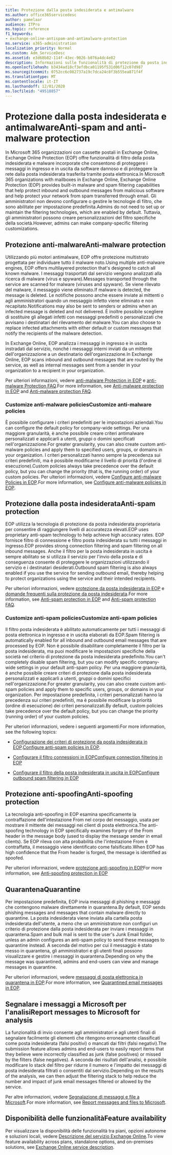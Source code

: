 ```yaml
---
title: Protezione dalla posta indesiderata e antimalware
ms.author: office365servicedesc
author: pamelaar
audience: ITPro
ms.topic: reference
f1_keywords:
- exchange-online-antispam-and-antimalware-protection
ms.service: o365-administration
localization_priority: Normal
ms.custom: Adm_ServiceDesc
ms.assetid: e3d68b82-114f-43ec-9026-b076a4dc4e02
description: Informazioni sulle funzionalità di protezione da posta indesiderata e anti-malware disponibili nelle organizzazioni Microsoft 365 con le cassette postali di Exchange Online.
ms.openlocfilehash: b3434ad18cf3efdbca01195f531d06f12c07d987
ms.sourcegitcommit: 0752cc6c082737a19c7dca24c8f3b555ea871f4f
ms.translationtype: MT
ms.contentlocale: it-IT
ms.lasthandoff: 12/01/2020
ms.locfileid: "49518857"
---
```

# <a name="anti-spam-and-anti-malware-protection"></a><span data-ttu-id="d1432-103">Protezione dalla posta indesiderata e antimalware</span><span class="sxs-lookup"><span data-stu-id="d1432-103">Anti-spam and anti-malware protection</span></span>

<span data-ttu-id="d1432-104">In Microsoft 365 organizzazioni con cassette postali in Exchange Online, Exchange Online Protection (EOP) offre funzionalità di filtro della posta indesiderata e malware incorporate che consentono di proteggere i messaggi in ingresso e in uscita da software dannoso e di proteggere la rete dalla posta indesiderata trasferita tramite posta elettronica.</span><span class="sxs-lookup"><span data-stu-id="d1432-104">In Microsoft 365 organizations with mailboxes in Exchange Online, Exchange Online Protection (EOP) provides built-in malware and spam filtering capabilities that help protect inbound and outbound messages from malicious software and help protect your network from spam transferred through email.</span></span> <span data-ttu-id="d1432-105">Gli amministratori non devono configurare o gestire le tecnologie di filtro, che sono abilitate per impostazione predefinita.</span><span class="sxs-lookup"><span data-stu-id="d1432-105">Admins do not need to set up or maintain the filtering technologies, which are enabled by default.</span></span> <span data-ttu-id="d1432-106">Tuttavia, gli amministratori possono creare personalizzazioni del filtro specifiche della società.</span><span class="sxs-lookup"><span data-stu-id="d1432-106">However, admins can make company-specific filtering customizations.</span></span>

## <a name="anti-malware-protection"></a><span data-ttu-id="d1432-107">Protezione anti-malware</span><span class="sxs-lookup"><span data-stu-id="d1432-107">Anti-malware protection</span></span>

<span data-ttu-id="d1432-108">Utilizzando più motori antimalware, EOP offre protezione multistrato progettata per individuare tutto il malware noto.</span><span class="sxs-lookup"><span data-stu-id="d1432-108">Using multiple anti-malware engines, EOP offers multilayered protection that's designed to catch all known malware.</span></span> <span data-ttu-id="d1432-109">I messaggi trasportati dal servizio vengono analizzati alla ricerca di malware (virus e spyware).</span><span class="sxs-lookup"><span data-stu-id="d1432-109">Messages transported through the service are scanned for malware (viruses and spyware).</span></span> <span data-ttu-id="d1432-110">Se viene rilevato del malware, il messaggio viene eliminato.</span><span class="sxs-lookup"><span data-stu-id="d1432-110">If malware is detected, the message is deleted.</span></span> <span data-ttu-id="d1432-111">Le notifiche possono anche essere inviate ai mittenti o agli amministratori quando un messaggio infetto viene eliminato e non recapitato.</span><span class="sxs-lookup"><span data-stu-id="d1432-111">Notifications may also be sent to senders or admins when an infected message is deleted and not delivered.</span></span> <span data-ttu-id="d1432-112">È inoltre possibile scegliere di sostituire gli allegati infetti con messaggi predefiniti o personalizzati che avvisano i destinatari del rilevamento del malware.</span><span class="sxs-lookup"><span data-stu-id="d1432-112">You can also choose to replace infected attachments with either default or custom messages that notify the recipients of the malware detection.</span></span>

<span data-ttu-id="d1432-113">In Exchange Online, EOP analizza i messaggi in ingresso e in uscita instradati dal servizio, nonché i messaggi interni inviati da un mittente dell'organizzazione a un destinatario dell'organizzazione.</span><span class="sxs-lookup"><span data-stu-id="d1432-113">In Exchange Online, EOP scans inbound and outbound messages that are routed by the service, as well as internal messages sent from a sender in your organization to a recipient in your organization.</span></span>

<span data-ttu-id="d1432-114">Per ulteriori informazioni, vedere [anti-malware Protection in EOP](https://docs.microsoft.com/microsoft-365/security/office-365-security/anti-malware-protection) e [anti-malware Protection FAQ](https://docs.microsoft.com/microsoft-365/security/office-365-security/anti-malware-protection-faq-eop).</span><span class="sxs-lookup"><span data-stu-id="d1432-114">For more information, see [Anti-malware protection in EOP](https://docs.microsoft.com/microsoft-365/security/office-365-security/anti-malware-protection) and [Anti-malware protection FAQ](https://docs.microsoft.com/microsoft-365/security/office-365-security/anti-malware-protection-faq-eop).</span></span>

### <a name="customize-anti-malware-policies"></a><span data-ttu-id="d1432-115">Customize anti-malware policies</span><span class="sxs-lookup"><span data-stu-id="d1432-115">Customize anti-malware policies</span></span>

<span data-ttu-id="d1432-116">È possibile configurare i criteri predefiniti per le impostazioni aziendali.</span><span class="sxs-lookup"><span data-stu-id="d1432-116">You can configure the default policy for company-wide settings.</span></span> <span data-ttu-id="d1432-117">Per una maggiore granularità, è anche possibile creare criteri antimalware personalizzati e applicarli a utenti, gruppi o domini specificati nell'organizzazione.</span><span class="sxs-lookup"><span data-stu-id="d1432-117">For greater granularity, you can also create custom anti-malware policies and apply them to specified users, groups, or domains in your organization.</span></span> <span data-ttu-id="d1432-118">I criteri personalizzati hanno sempre la precedenza sui criteri predefiniti, ma è possibile modificarne il livello di priorità (l'ordine di esecuzione).</span><span class="sxs-lookup"><span data-stu-id="d1432-118">Custom policies always take precedence over the default policy, but you can change the priority (that is, the running order) of your custom policies.</span></span> <span data-ttu-id="d1432-119">Per ulteriori informazioni, vedere [Configure anti-malware Policies in EOP](https://docs.microsoft.com/microsoft-365/security/office-365-security/configure-anti-malware-policies).</span><span class="sxs-lookup"><span data-stu-id="d1432-119">For more information, see [Configure anti-malware policies in EOP](https://docs.microsoft.com/microsoft-365/security/office-365-security/configure-anti-malware-policies).</span></span>

## <a name="anti-spam-protection"></a><span data-ttu-id="d1432-120">Protezione dalla posta indesiderata</span><span class="sxs-lookup"><span data-stu-id="d1432-120">Anti-spam protection</span></span>

<span data-ttu-id="d1432-121">EOP utilizza la tecnologia di protezione da posta indesiderata proprietaria per consentire di raggiungere livelli di accuratezza elevati.</span><span class="sxs-lookup"><span data-stu-id="d1432-121">EOP uses proprietary anti-spam technology to help achieve high accuracy rates.</span></span> <span data-ttu-id="d1432-122">EOP fornisce filtro di connessione e filtro posta indesiderata su tutti i messaggi in ingresso.</span><span class="sxs-lookup"><span data-stu-id="d1432-122">EOP provides strong connection filtering and spam filtering on all inbound messages.</span></span> <span data-ttu-id="d1432-123">Anche il filtro per la posta indesiderata in uscita è sempre abilitato se si utilizza il servizio per l'invio della posta e di conseguenza consente di proteggere le organizzazioni utilizzando il servizio e i destinatari desiderati.</span><span class="sxs-lookup"><span data-stu-id="d1432-123">Outbound spam filtering is also always enabled if you use the service for sending outbound email, thereby helping to protect organizations using the service and their intended recipients.</span></span>

<span data-ttu-id="d1432-124">Per ulteriori informazioni, vedere [protezione da posta indesiderata in EOP](https://docs.microsoft.com/microsoft-365/security/office-365-security/anti-spam-protection) e [domande frequenti sulla protezione da posta indesiderata](https://docs.microsoft.com/microsoft-365/security/office-365-security/anti-spam-protection-faq).</span><span class="sxs-lookup"><span data-stu-id="d1432-124">For more information, see [Anti-spam protection in EOP](https://docs.microsoft.com/microsoft-365/security/office-365-security/anti-spam-protection) and [Anti-spam protection FAQ](https://docs.microsoft.com/microsoft-365/security/office-365-security/anti-spam-protection-faq).</span></span>

### <a name="customize-anti-spam-policies"></a><span data-ttu-id="d1432-125">Customize anti-spam policies</span><span class="sxs-lookup"><span data-stu-id="d1432-125">Customize anti-spam policies</span></span>

<span data-ttu-id="d1432-126">Il filtro posta indesiderata è abilitato automaticamente per tutti i messaggi di posta elettronica in ingresso e in uscita elaborati da EOP.</span><span class="sxs-lookup"><span data-stu-id="d1432-126">Spam filtering is automatically enabled for all inbound and outbound email messages that are processed by EOP.</span></span> <span data-ttu-id="d1432-127">Non è possibile disabilitare completamente il filtro per la posta indesiderata, ma puoi modificare le impostazioni specifiche della società nel criterio di protezione da posta indesiderata predefinito.</span><span class="sxs-lookup"><span data-stu-id="d1432-127">You can't completely disable spam filtering, but you can modify specific company-wide settings in your default anti-spam policy.</span></span> <span data-ttu-id="d1432-128">Per una maggiore granularità, è anche possibile creare criteri di protezione dalla posta indesiderata personalizzati e applicarli a utenti, gruppi o domini specifici nell'organizzazione.</span><span class="sxs-lookup"><span data-stu-id="d1432-128">For greater granularity, you can also create custom anti-spam policies and apply them to specific users, groups, or domains in your organization.</span></span> <span data-ttu-id="d1432-129">Per impostazione predefinita, i criteri personalizzati hanno la precedenza sui criteri predefiniti, ma è possibile modificare la priorità (ordine di esecuzione) dei criteri personalizzati.</span><span class="sxs-lookup"><span data-stu-id="d1432-129">By default, custom policies take precedence over the default policy, but you can change the priority (running order) of your custom policies.</span></span>

<span data-ttu-id="d1432-130">Per ulteriori informazioni, vedere i seguenti argomenti:</span><span class="sxs-lookup"><span data-stu-id="d1432-130">For more information, see the following topics:</span></span>

- <span data-ttu-id="d1432-131">[Configurazione dei criteri di protezione da posta indesiderata in EOP](https://docs.microsoft.com/microsoft-365/security/office-365-security/configure-your-spam-filter-policies).</span><span class="sxs-lookup"><span data-stu-id="d1432-131">[Configure anti-spam policies in EOP](https://docs.microsoft.com/microsoft-365/security/office-365-security/configure-your-spam-filter-policies).</span></span>

- [<span data-ttu-id="d1432-132">Configurare il filtro connessioni in EOP</span><span class="sxs-lookup"><span data-stu-id="d1432-132">Configure connection filtering in EOP</span></span>](https://docs.microsoft.com/microsoft-365/security/office-365-security/configure-the-connection-filter-policy)

- [<span data-ttu-id="d1432-133">Configurare il filtro della posta indesiderata in uscita in EOP</span><span class="sxs-lookup"><span data-stu-id="d1432-133">Configure outbound spam filtering in EOP</span></span>](https://docs.microsoft.com/microsoft-365/security/office-365-security/configure-the-outbound-spam-policy)

## <a name="anti-spoofing-protection"></a><span data-ttu-id="d1432-134">Protezione anti-spoofing</span><span class="sxs-lookup"><span data-stu-id="d1432-134">Anti-spoofing protection</span></span>

<span data-ttu-id="d1432-135">La tecnologia anti-spoofing in EOP esamina specificamente la contraffazione dell'intestazione From nel corpo del messaggio, usata per mostrare il mittente dei messaggi nei client di posta elettronica.</span><span class="sxs-lookup"><span data-stu-id="d1432-135">The anti-spoofing technology in EOP specifically examines forgery of the From header in the message body (used to display the message sender in email clients).</span></span> <span data-ttu-id="d1432-136">Se EOP rileva con alta probabilità che l'intestazione From è contraffatta, il messaggio viene identificato come falsificato.</span><span class="sxs-lookup"><span data-stu-id="d1432-136">When EOP has high confidence that the From header is forged, the message is identified as spoofed.</span></span>

<span data-ttu-id="d1432-137">Per ulteriori informazioni, vedere [protezione anti-spoofing in EOP](https://docs.microsoft.com/microsoft-365/security/office-365-security/anti-spoofing-protection)</span><span class="sxs-lookup"><span data-stu-id="d1432-137">For more information, see [Anti-spoofing protection in EOP](https://docs.microsoft.com/microsoft-365/security/office-365-security/anti-spoofing-protection)</span></span>

## <a name="quarantine"></a><span data-ttu-id="d1432-138">Quarantena</span><span class="sxs-lookup"><span data-stu-id="d1432-138">Quarantine</span></span>

<span data-ttu-id="d1432-139">Per impostazione predefinita, EOP invia messaggi di phishing e messaggi che contengono malware direttamente in quarantena.</span><span class="sxs-lookup"><span data-stu-id="d1432-139">By default, EOP sends phishing messages and messages that contain malware directly to quarantine.</span></span> <span data-ttu-id="d1432-140">La posta indesiderata viene inviata alla cartella posta indesiderata dell'utente, a meno che un amministratore non configuri un criterio di protezione dalla posta indesiderata per inviare i messaggi in quarantena.</span><span class="sxs-lookup"><span data-stu-id="d1432-140">Spam and bulk mail is sent to the user's Junk Email folder, unless an admin configures an anti-spam policy to send these messages to quarantine instead.</span></span> <span data-ttu-id="d1432-141">A seconda del motivo per cui il messaggio è stato messo in quarantena, gli amministratori e gli utenti finali possono visualizzare e gestire i messaggi in quarantena.</span><span class="sxs-lookup"><span data-stu-id="d1432-141">Depending on why the message was quarantined, admins and end-users can view and manage messages in quarantine.</span></span>

<span data-ttu-id="d1432-142">Per ulteriori informazioni, vedere [messaggi di posta elettronica in quarantena in EOP](https://docs.microsoft.com/microsoft-365/security/office-365-security/quarantine-email-messages).</span><span class="sxs-lookup"><span data-stu-id="d1432-142">For more information, see [Quarantined email messages in EOP](https://docs.microsoft.com/microsoft-365/security/office-365-security/quarantine-email-messages).</span></span>

## <a name="report-messages-to-microsoft-for-analysis"></a><span data-ttu-id="d1432-143">Segnalare i messaggi a Microsoft per l'analisi</span><span class="sxs-lookup"><span data-stu-id="d1432-143">Report messages to Microsoft for analysis</span></span>

<span data-ttu-id="d1432-144">La funzionalità di invio consente agli amministratori e agli utenti finali di segnalare facilmente gli elementi che ritengono erroneamente classificati come posta indesiderata (falsi positivi) o mancati dai filtri (falsi negativi).</span><span class="sxs-lookup"><span data-stu-id="d1432-144">The submission feature allows admins and end-users to easily report items that they believe were incorrectly classified as junk (false positives) or missed by the filters (false negatives).</span></span> <span data-ttu-id="d1432-145">A seconda dei risultati dell'analisi, è possibile modificare lo stack del filtro per ridurre il numero e l'impatto dei messaggi di posta indesiderata filtrati o consentiti dal servizio.</span><span class="sxs-lookup"><span data-stu-id="d1432-145">Depending on the results of the analysis, we can then adjust the filtering stack to help reduce the number and impact of junk email messages filtered or allowed by the service.</span></span>

<span data-ttu-id="d1432-146">Per altre informazioni, vedere [Segnalazione di messaggi e file a Microsoft](https://docs.microsoft.com/microsoft-365/security/office-365-security/report-junk-email-messages-to-microsoft).</span><span class="sxs-lookup"><span data-stu-id="d1432-146">For more information, see [Report messages and files to Microsoft](https://docs.microsoft.com/microsoft-365/security/office-365-security/report-junk-email-messages-to-microsoft).</span></span>

## <a name="feature-availability"></a><span data-ttu-id="d1432-147">Disponibilità delle funzionalità</span><span class="sxs-lookup"><span data-stu-id="d1432-147">Feature availability</span></span>

<span data-ttu-id="d1432-148">Per visualizzare la disponibilità delle funzionalità tra piani, opzioni autonome e soluzioni locali, vedere [Descrizione del servizio Exchange Online](exchange-online-service-description.md).</span><span class="sxs-lookup"><span data-stu-id="d1432-148">To view feature availability across plans, standalone options, and on-premises solutions, see [Exchange Online service description](exchange-online-service-description.md).</span></span>
